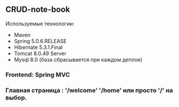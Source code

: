 ## CRUD-note-book 

Используемые технологии:

* Maven
* Spring 5.0.6.RELEASE
* Hibernate 5.3.1.Final
* Tomcat 8.0.49 Server
* Mysql 8.0 (база сбрасывается при каждом деплое)

### Frontend: Spring MVC

### Главная страница : '/welcome' '/home' или просто '/' на выбор.
